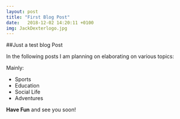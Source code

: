 ```yaml
---
layout: post
title: "First Blog Post"
date:   2018-12-02 14:20:11 +0100
img: JackDexterlogo.jpg
---
```



##Just a test blog Post

In the following posts I am planning on elaborating on various topics:

Mainly:
* Sports
* Education
* Social Life
* Adventures

**Have Fun** and see you soon!
